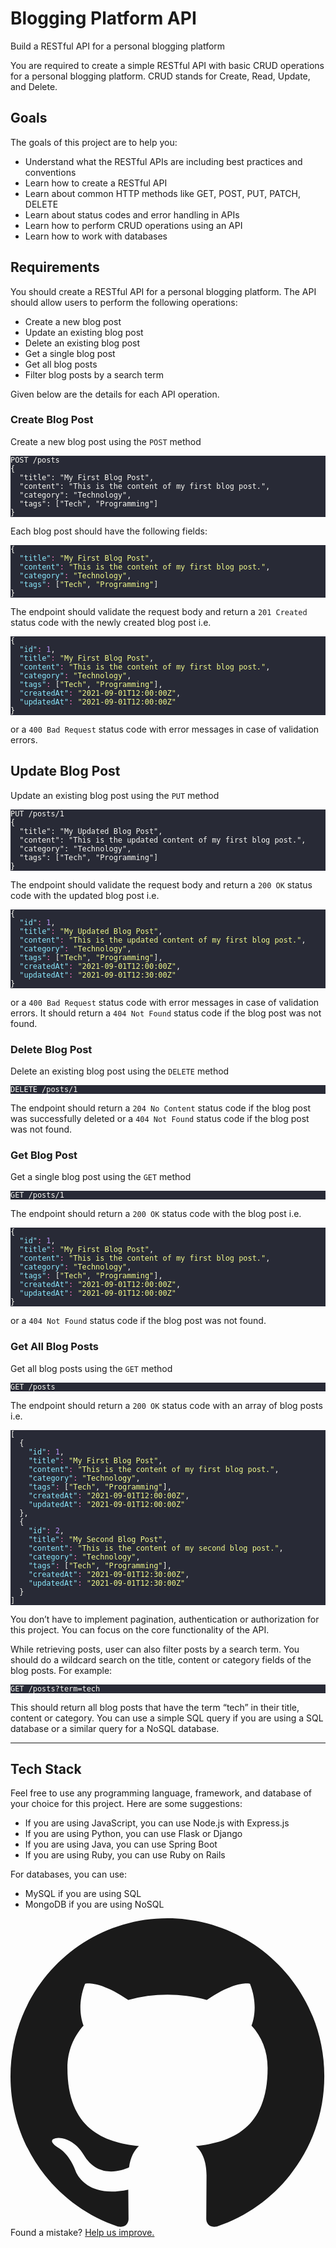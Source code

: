 <div class="mb-4 rounded-lg border bg-linear-to-b from-gray-100 to-white to-10% p-4 py-2 sm:p-5"> <div class="relative">  <div class="my-2 flex items-center justify-between gap-2 sm:my-7"> <div class=""> <h1 class="mb-1 text-xl font-semibold sm:mb-2 sm:text-3xl"> Blogging Platform API </h1> <p class="text-sm text-balance text-gray-500"> Build a RESTful API for a personal blogging platform </p> </div>  </div> </div> <astro-island uid="Z2nDQ" prefix="r14" component-url="/_astro/ProjectStepper.CyggspmR.js" component-export="ProjectStepper" renderer-url="/_astro/client.DNdMcqFj.js" props="{&quot;projectId&quot;:[0,&quot;blogging-platform-api&quot;]}" client="load" opts="{&quot;name&quot;:&quot;ProjectStepper&quot;,&quot;value&quot;:true}" await-children=""></astro-island> <div class="prose prose-h2:mb-3 prose-h2:mt-5 prose-h3:mb-1 prose-h3:mt-5 prose-p:mb-2 prose-blockquote:font-normal prose-blockquote:text-gray-500 prose-pre:my-3 prose-ul:my-3.5 prose-hr:my-5 max-w-full [&amp;>ul>li]:my-1"> <p>You are required to create a simple RESTful API with basic CRUD operations for a personal blogging platform. CRUD stands for Create, Read, Update, and Delete.</p>
<h2 id="goals">Goals</h2>
<p>The goals of this project are to help you:</p>
<ul>
<li>Understand what the RESTful APIs are including best practices and conventions</li>
<li>Learn how to create a RESTful API</li>
<li>Learn about common HTTP methods like GET, POST, PUT, PATCH, DELETE</li>
<li>Learn about status codes and error handling in APIs</li>
<li>Learn how to perform CRUD operations using an API</li>
<li>Learn how to work with databases</li>
</ul>
<h2 id="requirements">Requirements</h2>
<p>You should create a RESTful API for a personal blogging platform. The API should allow users to perform the following operations:</p>
<ul>
<li>Create a new blog post</li>
<li>Update an existing blog post</li>
<li>Delete an existing blog post</li>
<li>Get a single blog post</li>
<li>Get all blog posts</li>
<li>Filter blog posts by a search term</li>
</ul>
<p>Given below are the details for each API operation.</p>
<h3 id="create-blog-post">Create Blog Post</h3>
<p>Create a new blog post using the <code>POST</code> method</p>
<pre class="astro-code dracula" style="background-color: rgb(40, 42, 54); color: rgb(248, 248, 242); overflow-x: auto; --darkreader-inline-bgcolor: var(--darkreader-background-282a36, #20222b); --darkreader-inline-color: var(--darkreader-text-f8f8f2, #e8e8d5);" tabindex="0" data-language="plaintext" data-darkreader-inline-bgcolor="" data-darkreader-inline-color=""><code><span class="line"><span>POST /posts</span></span>
<span class="line"><span>{</span></span>
<span class="line"><span>  "title": "My First Blog Post",</span></span>
<span class="line"><span>  "content": "This is the content of my first blog post.",</span></span>
<span class="line"><span>  "category": "Technology",</span></span>
<span class="line"><span>  "tags": ["Tech", "Programming"]</span></span>
<span class="line"><span>}</span></span></code></pre>
<p>Each blog post should have the following fields:</p>
<pre class="astro-code dracula" style="background-color: rgb(40, 42, 54); color: rgb(248, 248, 242); overflow-x: auto; --darkreader-inline-bgcolor: var(--darkreader-background-282a36, #20222b); --darkreader-inline-color: var(--darkreader-text-f8f8f2, #e8e8d5);" tabindex="0" data-language="json" data-darkreader-inline-bgcolor="" data-darkreader-inline-color=""><code><span class="line"><span style="color: rgb(248, 248, 242); --darkreader-inline-color: var(--darkreader-text-f8f8f2, #e8e8d5);" data-darkreader-inline-color="">{</span></span>
<span class="line"><span style="color: rgb(139, 233, 254); --darkreader-inline-color: var(--darkreader-text-8be9fe, #7be6fe);" data-darkreader-inline-color="">  "</span><span style="color: rgb(139, 233, 253); --darkreader-inline-color: var(--darkreader-text-8be9fd, #7ce6fd);" data-darkreader-inline-color="">title</span><span style="color: rgb(139, 233, 254); --darkreader-inline-color: var(--darkreader-text-8be9fe, #7be6fe);" data-darkreader-inline-color="">"</span><span style="color: rgb(255, 121, 198); --darkreader-inline-color: var(--darkreader-text-ff79c6, #ff6ec1);" data-darkreader-inline-color="">:</span><span style="color: rgb(233, 242, 132); --darkreader-inline-color: var(--darkreader-text-e9f284, #e7f17b);" data-darkreader-inline-color=""> "</span><span style="color: rgb(241, 250, 140); --darkreader-inline-color: var(--darkreader-text-f1fa8c, #eff97e);" data-darkreader-inline-color="">My First Blog Post</span><span style="color: rgb(233, 242, 132); --darkreader-inline-color: var(--darkreader-text-e9f284, #e7f17b);" data-darkreader-inline-color="">"</span><span style="color: rgb(248, 248, 242); --darkreader-inline-color: var(--darkreader-text-f8f8f2, #e8e8d5);" data-darkreader-inline-color="">,</span></span>
<span class="line"><span style="color: rgb(139, 233, 254); --darkreader-inline-color: var(--darkreader-text-8be9fe, #7be6fe);" data-darkreader-inline-color="">  "</span><span style="color: rgb(139, 233, 253); --darkreader-inline-color: var(--darkreader-text-8be9fd, #7ce6fd);" data-darkreader-inline-color="">content</span><span style="color: rgb(139, 233, 254); --darkreader-inline-color: var(--darkreader-text-8be9fe, #7be6fe);" data-darkreader-inline-color="">"</span><span style="color: rgb(255, 121, 198); --darkreader-inline-color: var(--darkreader-text-ff79c6, #ff6ec1);" data-darkreader-inline-color="">:</span><span style="color: rgb(233, 242, 132); --darkreader-inline-color: var(--darkreader-text-e9f284, #e7f17b);" data-darkreader-inline-color=""> "</span><span style="color: rgb(241, 250, 140); --darkreader-inline-color: var(--darkreader-text-f1fa8c, #eff97e);" data-darkreader-inline-color="">This is the content of my first blog post.</span><span style="color: rgb(233, 242, 132); --darkreader-inline-color: var(--darkreader-text-e9f284, #e7f17b);" data-darkreader-inline-color="">"</span><span style="color: rgb(248, 248, 242); --darkreader-inline-color: var(--darkreader-text-f8f8f2, #e8e8d5);" data-darkreader-inline-color="">,</span></span>
<span class="line"><span style="color: rgb(139, 233, 254); --darkreader-inline-color: var(--darkreader-text-8be9fe, #7be6fe);" data-darkreader-inline-color="">  "</span><span style="color: rgb(139, 233, 253); --darkreader-inline-color: var(--darkreader-text-8be9fd, #7ce6fd);" data-darkreader-inline-color="">category</span><span style="color: rgb(139, 233, 254); --darkreader-inline-color: var(--darkreader-text-8be9fe, #7be6fe);" data-darkreader-inline-color="">"</span><span style="color: rgb(255, 121, 198); --darkreader-inline-color: var(--darkreader-text-ff79c6, #ff6ec1);" data-darkreader-inline-color="">:</span><span style="color: rgb(233, 242, 132); --darkreader-inline-color: var(--darkreader-text-e9f284, #e7f17b);" data-darkreader-inline-color=""> "</span><span style="color: rgb(241, 250, 140); --darkreader-inline-color: var(--darkreader-text-f1fa8c, #eff97e);" data-darkreader-inline-color="">Technology</span><span style="color: rgb(233, 242, 132); --darkreader-inline-color: var(--darkreader-text-e9f284, #e7f17b);" data-darkreader-inline-color="">"</span><span style="color: rgb(248, 248, 242); --darkreader-inline-color: var(--darkreader-text-f8f8f2, #e8e8d5);" data-darkreader-inline-color="">,</span></span>
<span class="line"><span style="color: rgb(139, 233, 254); --darkreader-inline-color: var(--darkreader-text-8be9fe, #7be6fe);" data-darkreader-inline-color="">  "</span><span style="color: rgb(139, 233, 253); --darkreader-inline-color: var(--darkreader-text-8be9fd, #7ce6fd);" data-darkreader-inline-color="">tags</span><span style="color: rgb(139, 233, 254); --darkreader-inline-color: var(--darkreader-text-8be9fe, #7be6fe);" data-darkreader-inline-color="">"</span><span style="color: rgb(255, 121, 198); --darkreader-inline-color: var(--darkreader-text-ff79c6, #ff6ec1);" data-darkreader-inline-color="">:</span><span style="color: rgb(248, 248, 242); --darkreader-inline-color: var(--darkreader-text-f8f8f2, #e8e8d5);" data-darkreader-inline-color=""> [</span><span style="color: rgb(233, 242, 132); --darkreader-inline-color: var(--darkreader-text-e9f284, #e7f17b);" data-darkreader-inline-color="">"</span><span style="color: rgb(241, 250, 140); --darkreader-inline-color: var(--darkreader-text-f1fa8c, #eff97e);" data-darkreader-inline-color="">Tech</span><span style="color: rgb(233, 242, 132); --darkreader-inline-color: var(--darkreader-text-e9f284, #e7f17b);" data-darkreader-inline-color="">"</span><span style="color: rgb(248, 248, 242); --darkreader-inline-color: var(--darkreader-text-f8f8f2, #e8e8d5);" data-darkreader-inline-color="">, </span><span style="color: rgb(233, 242, 132); --darkreader-inline-color: var(--darkreader-text-e9f284, #e7f17b);" data-darkreader-inline-color="">"</span><span style="color: rgb(241, 250, 140); --darkreader-inline-color: var(--darkreader-text-f1fa8c, #eff97e);" data-darkreader-inline-color="">Programming</span><span style="color: rgb(233, 242, 132); --darkreader-inline-color: var(--darkreader-text-e9f284, #e7f17b);" data-darkreader-inline-color="">"</span><span style="color: rgb(248, 248, 242); --darkreader-inline-color: var(--darkreader-text-f8f8f2, #e8e8d5);" data-darkreader-inline-color="">]</span></span>
<span class="line"><span style="color: rgb(248, 248, 242); --darkreader-inline-color: var(--darkreader-text-f8f8f2, #e8e8d5);" data-darkreader-inline-color="">}</span></span></code></pre>
<p>The endpoint should validate the request body and return a <code>201 Created</code> status code with the newly created blog post i.e.</p>
<pre class="astro-code dracula" style="background-color: rgb(40, 42, 54); color: rgb(248, 248, 242); overflow-x: auto; --darkreader-inline-bgcolor: var(--darkreader-background-282a36, #20222b); --darkreader-inline-color: var(--darkreader-text-f8f8f2, #e8e8d5);" tabindex="0" data-language="json" data-darkreader-inline-bgcolor="" data-darkreader-inline-color=""><code><span class="line"><span style="color: rgb(248, 248, 242); --darkreader-inline-color: var(--darkreader-text-f8f8f2, #e8e8d5);" data-darkreader-inline-color="">{</span></span>
<span class="line"><span style="color: rgb(139, 233, 254); --darkreader-inline-color: var(--darkreader-text-8be9fe, #7be6fe);" data-darkreader-inline-color="">  "</span><span style="color: rgb(139, 233, 253); --darkreader-inline-color: var(--darkreader-text-8be9fd, #7ce6fd);" data-darkreader-inline-color="">id</span><span style="color: rgb(139, 233, 254); --darkreader-inline-color: var(--darkreader-text-8be9fe, #7be6fe);" data-darkreader-inline-color="">"</span><span style="color: rgb(255, 121, 198); --darkreader-inline-color: var(--darkreader-text-ff79c6, #ff6ec1);" data-darkreader-inline-color="">:</span><span style="color: rgb(189, 147, 249); --darkreader-inline-color: var(--darkreader-text-bd93f9, #b383f8);" data-darkreader-inline-color=""> 1</span><span style="color: rgb(248, 248, 242); --darkreader-inline-color: var(--darkreader-text-f8f8f2, #e8e8d5);" data-darkreader-inline-color="">,</span></span>
<span class="line"><span style="color: rgb(139, 233, 254); --darkreader-inline-color: var(--darkreader-text-8be9fe, #7be6fe);" data-darkreader-inline-color="">  "</span><span style="color: rgb(139, 233, 253); --darkreader-inline-color: var(--darkreader-text-8be9fd, #7ce6fd);" data-darkreader-inline-color="">title</span><span style="color: rgb(139, 233, 254); --darkreader-inline-color: var(--darkreader-text-8be9fe, #7be6fe);" data-darkreader-inline-color="">"</span><span style="color: rgb(255, 121, 198); --darkreader-inline-color: var(--darkreader-text-ff79c6, #ff6ec1);" data-darkreader-inline-color="">:</span><span style="color: rgb(233, 242, 132); --darkreader-inline-color: var(--darkreader-text-e9f284, #e7f17b);" data-darkreader-inline-color=""> "</span><span style="color: rgb(241, 250, 140); --darkreader-inline-color: var(--darkreader-text-f1fa8c, #eff97e);" data-darkreader-inline-color="">My First Blog Post</span><span style="color: rgb(233, 242, 132); --darkreader-inline-color: var(--darkreader-text-e9f284, #e7f17b);" data-darkreader-inline-color="">"</span><span style="color: rgb(248, 248, 242); --darkreader-inline-color: var(--darkreader-text-f8f8f2, #e8e8d5);" data-darkreader-inline-color="">,</span></span>
<span class="line"><span style="color: rgb(139, 233, 254); --darkreader-inline-color: var(--darkreader-text-8be9fe, #7be6fe);" data-darkreader-inline-color="">  "</span><span style="color: rgb(139, 233, 253); --darkreader-inline-color: var(--darkreader-text-8be9fd, #7ce6fd);" data-darkreader-inline-color="">content</span><span style="color: rgb(139, 233, 254); --darkreader-inline-color: var(--darkreader-text-8be9fe, #7be6fe);" data-darkreader-inline-color="">"</span><span style="color: rgb(255, 121, 198); --darkreader-inline-color: var(--darkreader-text-ff79c6, #ff6ec1);" data-darkreader-inline-color="">:</span><span style="color: rgb(233, 242, 132); --darkreader-inline-color: var(--darkreader-text-e9f284, #e7f17b);" data-darkreader-inline-color=""> "</span><span style="color: rgb(241, 250, 140); --darkreader-inline-color: var(--darkreader-text-f1fa8c, #eff97e);" data-darkreader-inline-color="">This is the content of my first blog post.</span><span style="color: rgb(233, 242, 132); --darkreader-inline-color: var(--darkreader-text-e9f284, #e7f17b);" data-darkreader-inline-color="">"</span><span style="color: rgb(248, 248, 242); --darkreader-inline-color: var(--darkreader-text-f8f8f2, #e8e8d5);" data-darkreader-inline-color="">,</span></span>
<span class="line"><span style="color: rgb(139, 233, 254); --darkreader-inline-color: var(--darkreader-text-8be9fe, #7be6fe);" data-darkreader-inline-color="">  "</span><span style="color: rgb(139, 233, 253); --darkreader-inline-color: var(--darkreader-text-8be9fd, #7ce6fd);" data-darkreader-inline-color="">category</span><span style="color: rgb(139, 233, 254); --darkreader-inline-color: var(--darkreader-text-8be9fe, #7be6fe);" data-darkreader-inline-color="">"</span><span style="color: rgb(255, 121, 198); --darkreader-inline-color: var(--darkreader-text-ff79c6, #ff6ec1);" data-darkreader-inline-color="">:</span><span style="color: rgb(233, 242, 132); --darkreader-inline-color: var(--darkreader-text-e9f284, #e7f17b);" data-darkreader-inline-color=""> "</span><span style="color: rgb(241, 250, 140); --darkreader-inline-color: var(--darkreader-text-f1fa8c, #eff97e);" data-darkreader-inline-color="">Technology</span><span style="color: rgb(233, 242, 132); --darkreader-inline-color: var(--darkreader-text-e9f284, #e7f17b);" data-darkreader-inline-color="">"</span><span style="color: rgb(248, 248, 242); --darkreader-inline-color: var(--darkreader-text-f8f8f2, #e8e8d5);" data-darkreader-inline-color="">,</span></span>
<span class="line"><span style="color: rgb(139, 233, 254); --darkreader-inline-color: var(--darkreader-text-8be9fe, #7be6fe);" data-darkreader-inline-color="">  "</span><span style="color: rgb(139, 233, 253); --darkreader-inline-color: var(--darkreader-text-8be9fd, #7ce6fd);" data-darkreader-inline-color="">tags</span><span style="color: rgb(139, 233, 254); --darkreader-inline-color: var(--darkreader-text-8be9fe, #7be6fe);" data-darkreader-inline-color="">"</span><span style="color: rgb(255, 121, 198); --darkreader-inline-color: var(--darkreader-text-ff79c6, #ff6ec1);" data-darkreader-inline-color="">:</span><span style="color: rgb(248, 248, 242); --darkreader-inline-color: var(--darkreader-text-f8f8f2, #e8e8d5);" data-darkreader-inline-color=""> [</span><span style="color: rgb(233, 242, 132); --darkreader-inline-color: var(--darkreader-text-e9f284, #e7f17b);" data-darkreader-inline-color="">"</span><span style="color: rgb(241, 250, 140); --darkreader-inline-color: var(--darkreader-text-f1fa8c, #eff97e);" data-darkreader-inline-color="">Tech</span><span style="color: rgb(233, 242, 132); --darkreader-inline-color: var(--darkreader-text-e9f284, #e7f17b);" data-darkreader-inline-color="">"</span><span style="color: rgb(248, 248, 242); --darkreader-inline-color: var(--darkreader-text-f8f8f2, #e8e8d5);" data-darkreader-inline-color="">, </span><span style="color: rgb(233, 242, 132); --darkreader-inline-color: var(--darkreader-text-e9f284, #e7f17b);" data-darkreader-inline-color="">"</span><span style="color: rgb(241, 250, 140); --darkreader-inline-color: var(--darkreader-text-f1fa8c, #eff97e);" data-darkreader-inline-color="">Programming</span><span style="color: rgb(233, 242, 132); --darkreader-inline-color: var(--darkreader-text-e9f284, #e7f17b);" data-darkreader-inline-color="">"</span><span style="color: rgb(248, 248, 242); --darkreader-inline-color: var(--darkreader-text-f8f8f2, #e8e8d5);" data-darkreader-inline-color="">],</span></span>
<span class="line"><span style="color: rgb(139, 233, 254); --darkreader-inline-color: var(--darkreader-text-8be9fe, #7be6fe);" data-darkreader-inline-color="">  "</span><span style="color: rgb(139, 233, 253); --darkreader-inline-color: var(--darkreader-text-8be9fd, #7ce6fd);" data-darkreader-inline-color="">createdAt</span><span style="color: rgb(139, 233, 254); --darkreader-inline-color: var(--darkreader-text-8be9fe, #7be6fe);" data-darkreader-inline-color="">"</span><span style="color: rgb(255, 121, 198); --darkreader-inline-color: var(--darkreader-text-ff79c6, #ff6ec1);" data-darkreader-inline-color="">:</span><span style="color: rgb(233, 242, 132); --darkreader-inline-color: var(--darkreader-text-e9f284, #e7f17b);" data-darkreader-inline-color=""> "</span><span style="color: rgb(241, 250, 140); --darkreader-inline-color: var(--darkreader-text-f1fa8c, #eff97e);" data-darkreader-inline-color="">2021-09-01T12:00:00Z</span><span style="color: rgb(233, 242, 132); --darkreader-inline-color: var(--darkreader-text-e9f284, #e7f17b);" data-darkreader-inline-color="">"</span><span style="color: rgb(248, 248, 242); --darkreader-inline-color: var(--darkreader-text-f8f8f2, #e8e8d5);" data-darkreader-inline-color="">,</span></span>
<span class="line"><span style="color: rgb(139, 233, 254); --darkreader-inline-color: var(--darkreader-text-8be9fe, #7be6fe);" data-darkreader-inline-color="">  "</span><span style="color: rgb(139, 233, 253); --darkreader-inline-color: var(--darkreader-text-8be9fd, #7ce6fd);" data-darkreader-inline-color="">updatedAt</span><span style="color: rgb(139, 233, 254); --darkreader-inline-color: var(--darkreader-text-8be9fe, #7be6fe);" data-darkreader-inline-color="">"</span><span style="color: rgb(255, 121, 198); --darkreader-inline-color: var(--darkreader-text-ff79c6, #ff6ec1);" data-darkreader-inline-color="">:</span><span style="color: rgb(233, 242, 132); --darkreader-inline-color: var(--darkreader-text-e9f284, #e7f17b);" data-darkreader-inline-color=""> "</span><span style="color: rgb(241, 250, 140); --darkreader-inline-color: var(--darkreader-text-f1fa8c, #eff97e);" data-darkreader-inline-color="">2021-09-01T12:00:00Z</span><span style="color: rgb(233, 242, 132); --darkreader-inline-color: var(--darkreader-text-e9f284, #e7f17b);" data-darkreader-inline-color="">"</span></span>
<span class="line"><span style="color: rgb(248, 248, 242); --darkreader-inline-color: var(--darkreader-text-f8f8f2, #e8e8d5);" data-darkreader-inline-color="">}</span></span></code></pre>
<p>or a <code>400 Bad Request</code> status code with error messages in case of validation errors.</p>
<h2 id="update-blog-post">Update Blog Post</h2>
<p>Update an existing blog post using the <code>PUT</code> method</p>
<pre class="astro-code dracula" style="background-color: rgb(40, 42, 54); color: rgb(248, 248, 242); overflow-x: auto; --darkreader-inline-bgcolor: var(--darkreader-background-282a36, #20222b); --darkreader-inline-color: var(--darkreader-text-f8f8f2, #e8e8d5);" tabindex="0" data-language="plaintext" data-darkreader-inline-bgcolor="" data-darkreader-inline-color=""><code><span class="line"><span>PUT /posts/1</span></span>
<span class="line"><span>{</span></span>
<span class="line"><span>  "title": "My Updated Blog Post",</span></span>
<span class="line"><span>  "content": "This is the updated content of my first blog post.",</span></span>
<span class="line"><span>  "category": "Technology",</span></span>
<span class="line"><span>  "tags": ["Tech", "Programming"]</span></span>
<span class="line"><span>}</span></span></code></pre>
<p>The endpoint should validate the request body and return a <code>200 OK</code> status code with the updated blog post i.e.</p>
<pre class="astro-code dracula" style="background-color: rgb(40, 42, 54); color: rgb(248, 248, 242); overflow-x: auto; --darkreader-inline-bgcolor: var(--darkreader-background-282a36, #20222b); --darkreader-inline-color: var(--darkreader-text-f8f8f2, #e8e8d5);" tabindex="0" data-language="json" data-darkreader-inline-bgcolor="" data-darkreader-inline-color=""><code><span class="line"><span style="color: rgb(248, 248, 242); --darkreader-inline-color: var(--darkreader-text-f8f8f2, #e8e8d5);" data-darkreader-inline-color="">{</span></span>
<span class="line"><span style="color: rgb(139, 233, 254); --darkreader-inline-color: var(--darkreader-text-8be9fe, #7be6fe);" data-darkreader-inline-color="">  "</span><span style="color: rgb(139, 233, 253); --darkreader-inline-color: var(--darkreader-text-8be9fd, #7ce6fd);" data-darkreader-inline-color="">id</span><span style="color: rgb(139, 233, 254); --darkreader-inline-color: var(--darkreader-text-8be9fe, #7be6fe);" data-darkreader-inline-color="">"</span><span style="color: rgb(255, 121, 198); --darkreader-inline-color: var(--darkreader-text-ff79c6, #ff6ec1);" data-darkreader-inline-color="">:</span><span style="color: rgb(189, 147, 249); --darkreader-inline-color: var(--darkreader-text-bd93f9, #b383f8);" data-darkreader-inline-color=""> 1</span><span style="color: rgb(248, 248, 242); --darkreader-inline-color: var(--darkreader-text-f8f8f2, #e8e8d5);" data-darkreader-inline-color="">,</span></span>
<span class="line"><span style="color: rgb(139, 233, 254); --darkreader-inline-color: var(--darkreader-text-8be9fe, #7be6fe);" data-darkreader-inline-color="">  "</span><span style="color: rgb(139, 233, 253); --darkreader-inline-color: var(--darkreader-text-8be9fd, #7ce6fd);" data-darkreader-inline-color="">title</span><span style="color: rgb(139, 233, 254); --darkreader-inline-color: var(--darkreader-text-8be9fe, #7be6fe);" data-darkreader-inline-color="">"</span><span style="color: rgb(255, 121, 198); --darkreader-inline-color: var(--darkreader-text-ff79c6, #ff6ec1);" data-darkreader-inline-color="">:</span><span style="color: rgb(233, 242, 132); --darkreader-inline-color: var(--darkreader-text-e9f284, #e7f17b);" data-darkreader-inline-color=""> "</span><span style="color: rgb(241, 250, 140); --darkreader-inline-color: var(--darkreader-text-f1fa8c, #eff97e);" data-darkreader-inline-color="">My Updated Blog Post</span><span style="color: rgb(233, 242, 132); --darkreader-inline-color: var(--darkreader-text-e9f284, #e7f17b);" data-darkreader-inline-color="">"</span><span style="color: rgb(248, 248, 242); --darkreader-inline-color: var(--darkreader-text-f8f8f2, #e8e8d5);" data-darkreader-inline-color="">,</span></span>
<span class="line"><span style="color: rgb(139, 233, 254); --darkreader-inline-color: var(--darkreader-text-8be9fe, #7be6fe);" data-darkreader-inline-color="">  "</span><span style="color: rgb(139, 233, 253); --darkreader-inline-color: var(--darkreader-text-8be9fd, #7ce6fd);" data-darkreader-inline-color="">content</span><span style="color: rgb(139, 233, 254); --darkreader-inline-color: var(--darkreader-text-8be9fe, #7be6fe);" data-darkreader-inline-color="">"</span><span style="color: rgb(255, 121, 198); --darkreader-inline-color: var(--darkreader-text-ff79c6, #ff6ec1);" data-darkreader-inline-color="">:</span><span style="color: rgb(233, 242, 132); --darkreader-inline-color: var(--darkreader-text-e9f284, #e7f17b);" data-darkreader-inline-color=""> "</span><span style="color: rgb(241, 250, 140); --darkreader-inline-color: var(--darkreader-text-f1fa8c, #eff97e);" data-darkreader-inline-color="">This is the updated content of my first blog post.</span><span style="color: rgb(233, 242, 132); --darkreader-inline-color: var(--darkreader-text-e9f284, #e7f17b);" data-darkreader-inline-color="">"</span><span style="color: rgb(248, 248, 242); --darkreader-inline-color: var(--darkreader-text-f8f8f2, #e8e8d5);" data-darkreader-inline-color="">,</span></span>
<span class="line"><span style="color: rgb(139, 233, 254); --darkreader-inline-color: var(--darkreader-text-8be9fe, #7be6fe);" data-darkreader-inline-color="">  "</span><span style="color: rgb(139, 233, 253); --darkreader-inline-color: var(--darkreader-text-8be9fd, #7ce6fd);" data-darkreader-inline-color="">category</span><span style="color: rgb(139, 233, 254); --darkreader-inline-color: var(--darkreader-text-8be9fe, #7be6fe);" data-darkreader-inline-color="">"</span><span style="color: rgb(255, 121, 198); --darkreader-inline-color: var(--darkreader-text-ff79c6, #ff6ec1);" data-darkreader-inline-color="">:</span><span style="color: rgb(233, 242, 132); --darkreader-inline-color: var(--darkreader-text-e9f284, #e7f17b);" data-darkreader-inline-color=""> "</span><span style="color: rgb(241, 250, 140); --darkreader-inline-color: var(--darkreader-text-f1fa8c, #eff97e);" data-darkreader-inline-color="">Technology</span><span style="color: rgb(233, 242, 132); --darkreader-inline-color: var(--darkreader-text-e9f284, #e7f17b);" data-darkreader-inline-color="">"</span><span style="color: rgb(248, 248, 242); --darkreader-inline-color: var(--darkreader-text-f8f8f2, #e8e8d5);" data-darkreader-inline-color="">,</span></span>
<span class="line"><span style="color: rgb(139, 233, 254); --darkreader-inline-color: var(--darkreader-text-8be9fe, #7be6fe);" data-darkreader-inline-color="">  "</span><span style="color: rgb(139, 233, 253); --darkreader-inline-color: var(--darkreader-text-8be9fd, #7ce6fd);" data-darkreader-inline-color="">tags</span><span style="color: rgb(139, 233, 254); --darkreader-inline-color: var(--darkreader-text-8be9fe, #7be6fe);" data-darkreader-inline-color="">"</span><span style="color: rgb(255, 121, 198); --darkreader-inline-color: var(--darkreader-text-ff79c6, #ff6ec1);" data-darkreader-inline-color="">:</span><span style="color: rgb(248, 248, 242); --darkreader-inline-color: var(--darkreader-text-f8f8f2, #e8e8d5);" data-darkreader-inline-color=""> [</span><span style="color: rgb(233, 242, 132); --darkreader-inline-color: var(--darkreader-text-e9f284, #e7f17b);" data-darkreader-inline-color="">"</span><span style="color: rgb(241, 250, 140); --darkreader-inline-color: var(--darkreader-text-f1fa8c, #eff97e);" data-darkreader-inline-color="">Tech</span><span style="color: rgb(233, 242, 132); --darkreader-inline-color: var(--darkreader-text-e9f284, #e7f17b);" data-darkreader-inline-color="">"</span><span style="color: rgb(248, 248, 242); --darkreader-inline-color: var(--darkreader-text-f8f8f2, #e8e8d5);" data-darkreader-inline-color="">, </span><span style="color: rgb(233, 242, 132); --darkreader-inline-color: var(--darkreader-text-e9f284, #e7f17b);" data-darkreader-inline-color="">"</span><span style="color: rgb(241, 250, 140); --darkreader-inline-color: var(--darkreader-text-f1fa8c, #eff97e);" data-darkreader-inline-color="">Programming</span><span style="color: rgb(233, 242, 132); --darkreader-inline-color: var(--darkreader-text-e9f284, #e7f17b);" data-darkreader-inline-color="">"</span><span style="color: rgb(248, 248, 242); --darkreader-inline-color: var(--darkreader-text-f8f8f2, #e8e8d5);" data-darkreader-inline-color="">],</span></span>
<span class="line"><span style="color: rgb(139, 233, 254); --darkreader-inline-color: var(--darkreader-text-8be9fe, #7be6fe);" data-darkreader-inline-color="">  "</span><span style="color: rgb(139, 233, 253); --darkreader-inline-color: var(--darkreader-text-8be9fd, #7ce6fd);" data-darkreader-inline-color="">createdAt</span><span style="color: rgb(139, 233, 254); --darkreader-inline-color: var(--darkreader-text-8be9fe, #7be6fe);" data-darkreader-inline-color="">"</span><span style="color: rgb(255, 121, 198); --darkreader-inline-color: var(--darkreader-text-ff79c6, #ff6ec1);" data-darkreader-inline-color="">:</span><span style="color: rgb(233, 242, 132); --darkreader-inline-color: var(--darkreader-text-e9f284, #e7f17b);" data-darkreader-inline-color=""> "</span><span style="color: rgb(241, 250, 140); --darkreader-inline-color: var(--darkreader-text-f1fa8c, #eff97e);" data-darkreader-inline-color="">2021-09-01T12:00:00Z</span><span style="color: rgb(233, 242, 132); --darkreader-inline-color: var(--darkreader-text-e9f284, #e7f17b);" data-darkreader-inline-color="">"</span><span style="color: rgb(248, 248, 242); --darkreader-inline-color: var(--darkreader-text-f8f8f2, #e8e8d5);" data-darkreader-inline-color="">,</span></span>
<span class="line"><span style="color: rgb(139, 233, 254); --darkreader-inline-color: var(--darkreader-text-8be9fe, #7be6fe);" data-darkreader-inline-color="">  "</span><span style="color: rgb(139, 233, 253); --darkreader-inline-color: var(--darkreader-text-8be9fd, #7ce6fd);" data-darkreader-inline-color="">updatedAt</span><span style="color: rgb(139, 233, 254); --darkreader-inline-color: var(--darkreader-text-8be9fe, #7be6fe);" data-darkreader-inline-color="">"</span><span style="color: rgb(255, 121, 198); --darkreader-inline-color: var(--darkreader-text-ff79c6, #ff6ec1);" data-darkreader-inline-color="">:</span><span style="color: rgb(233, 242, 132); --darkreader-inline-color: var(--darkreader-text-e9f284, #e7f17b);" data-darkreader-inline-color=""> "</span><span style="color: rgb(241, 250, 140); --darkreader-inline-color: var(--darkreader-text-f1fa8c, #eff97e);" data-darkreader-inline-color="">2021-09-01T12:30:00Z</span><span style="color: rgb(233, 242, 132); --darkreader-inline-color: var(--darkreader-text-e9f284, #e7f17b);" data-darkreader-inline-color="">"</span></span>
<span class="line"><span style="color: rgb(248, 248, 242); --darkreader-inline-color: var(--darkreader-text-f8f8f2, #e8e8d5);" data-darkreader-inline-color="">}</span></span></code></pre>
<p>or a <code>400 Bad Request</code> status code with error messages in case of validation errors. It should return a <code>404 Not Found</code> status code if the blog post was not found.</p>
<h3 id="delete-blog-post">Delete Blog Post</h3>
<p>Delete an existing blog post using the <code>DELETE</code> method</p>
<pre class="astro-code dracula" style="background-color: rgb(40, 42, 54); color: rgb(248, 248, 242); overflow-x: auto; --darkreader-inline-bgcolor: var(--darkreader-background-282a36, #20222b); --darkreader-inline-color: var(--darkreader-text-f8f8f2, #e8e8d5);" tabindex="0" data-language="plaintext" data-darkreader-inline-bgcolor="" data-darkreader-inline-color=""><code><span class="line"><span>DELETE /posts/1</span></span></code></pre>
<p>The endpoint should return a <code>204 No Content</code> status code if the blog post was successfully deleted or a <code>404 Not Found</code> status code if the blog post was not found.</p>
<h3 id="get-blog-post">Get Blog Post</h3>
<p>Get a single blog post using the <code>GET</code> method</p>
<pre class="astro-code dracula" style="background-color: rgb(40, 42, 54); color: rgb(248, 248, 242); overflow-x: auto; --darkreader-inline-bgcolor: var(--darkreader-background-282a36, #20222b); --darkreader-inline-color: var(--darkreader-text-f8f8f2, #e8e8d5);" tabindex="0" data-language="plaintext" data-darkreader-inline-bgcolor="" data-darkreader-inline-color=""><code><span class="line"><span>GET /posts/1</span></span></code></pre>
<p>The endpoint should return a <code>200 OK</code> status code with the blog post i.e.</p>
<pre class="astro-code dracula" style="background-color: rgb(40, 42, 54); color: rgb(248, 248, 242); overflow-x: auto; --darkreader-inline-bgcolor: var(--darkreader-background-282a36, #20222b); --darkreader-inline-color: var(--darkreader-text-f8f8f2, #e8e8d5);" tabindex="0" data-language="json" data-darkreader-inline-bgcolor="" data-darkreader-inline-color=""><code><span class="line"><span style="color: rgb(248, 248, 242); --darkreader-inline-color: var(--darkreader-text-f8f8f2, #e8e8d5);" data-darkreader-inline-color="">{</span></span>
<span class="line"><span style="color: rgb(139, 233, 254); --darkreader-inline-color: var(--darkreader-text-8be9fe, #7be6fe);" data-darkreader-inline-color="">  "</span><span style="color: rgb(139, 233, 253); --darkreader-inline-color: var(--darkreader-text-8be9fd, #7ce6fd);" data-darkreader-inline-color="">id</span><span style="color: rgb(139, 233, 254); --darkreader-inline-color: var(--darkreader-text-8be9fe, #7be6fe);" data-darkreader-inline-color="">"</span><span style="color: rgb(255, 121, 198); --darkreader-inline-color: var(--darkreader-text-ff79c6, #ff6ec1);" data-darkreader-inline-color="">:</span><span style="color: rgb(189, 147, 249); --darkreader-inline-color: var(--darkreader-text-bd93f9, #b383f8);" data-darkreader-inline-color=""> 1</span><span style="color: rgb(248, 248, 242); --darkreader-inline-color: var(--darkreader-text-f8f8f2, #e8e8d5);" data-darkreader-inline-color="">,</span></span>
<span class="line"><span style="color: rgb(139, 233, 254); --darkreader-inline-color: var(--darkreader-text-8be9fe, #7be6fe);" data-darkreader-inline-color="">  "</span><span style="color: rgb(139, 233, 253); --darkreader-inline-color: var(--darkreader-text-8be9fd, #7ce6fd);" data-darkreader-inline-color="">title</span><span style="color: rgb(139, 233, 254); --darkreader-inline-color: var(--darkreader-text-8be9fe, #7be6fe);" data-darkreader-inline-color="">"</span><span style="color: rgb(255, 121, 198); --darkreader-inline-color: var(--darkreader-text-ff79c6, #ff6ec1);" data-darkreader-inline-color="">:</span><span style="color: rgb(233, 242, 132); --darkreader-inline-color: var(--darkreader-text-e9f284, #e7f17b);" data-darkreader-inline-color=""> "</span><span style="color: rgb(241, 250, 140); --darkreader-inline-color: var(--darkreader-text-f1fa8c, #eff97e);" data-darkreader-inline-color="">My First Blog Post</span><span style="color: rgb(233, 242, 132); --darkreader-inline-color: var(--darkreader-text-e9f284, #e7f17b);" data-darkreader-inline-color="">"</span><span style="color: rgb(248, 248, 242); --darkreader-inline-color: var(--darkreader-text-f8f8f2, #e8e8d5);" data-darkreader-inline-color="">,</span></span>
<span class="line"><span style="color: rgb(139, 233, 254); --darkreader-inline-color: var(--darkreader-text-8be9fe, #7be6fe);" data-darkreader-inline-color="">  "</span><span style="color: rgb(139, 233, 253); --darkreader-inline-color: var(--darkreader-text-8be9fd, #7ce6fd);" data-darkreader-inline-color="">content</span><span style="color: rgb(139, 233, 254); --darkreader-inline-color: var(--darkreader-text-8be9fe, #7be6fe);" data-darkreader-inline-color="">"</span><span style="color: rgb(255, 121, 198); --darkreader-inline-color: var(--darkreader-text-ff79c6, #ff6ec1);" data-darkreader-inline-color="">:</span><span style="color: rgb(233, 242, 132); --darkreader-inline-color: var(--darkreader-text-e9f284, #e7f17b);" data-darkreader-inline-color=""> "</span><span style="color: rgb(241, 250, 140); --darkreader-inline-color: var(--darkreader-text-f1fa8c, #eff97e);" data-darkreader-inline-color="">This is the content of my first blog post.</span><span style="color: rgb(233, 242, 132); --darkreader-inline-color: var(--darkreader-text-e9f284, #e7f17b);" data-darkreader-inline-color="">"</span><span style="color: rgb(248, 248, 242); --darkreader-inline-color: var(--darkreader-text-f8f8f2, #e8e8d5);" data-darkreader-inline-color="">,</span></span>
<span class="line"><span style="color: rgb(139, 233, 254); --darkreader-inline-color: var(--darkreader-text-8be9fe, #7be6fe);" data-darkreader-inline-color="">  "</span><span style="color: rgb(139, 233, 253); --darkreader-inline-color: var(--darkreader-text-8be9fd, #7ce6fd);" data-darkreader-inline-color="">category</span><span style="color: rgb(139, 233, 254); --darkreader-inline-color: var(--darkreader-text-8be9fe, #7be6fe);" data-darkreader-inline-color="">"</span><span style="color: rgb(255, 121, 198); --darkreader-inline-color: var(--darkreader-text-ff79c6, #ff6ec1);" data-darkreader-inline-color="">:</span><span style="color: rgb(233, 242, 132); --darkreader-inline-color: var(--darkreader-text-e9f284, #e7f17b);" data-darkreader-inline-color=""> "</span><span style="color: rgb(241, 250, 140); --darkreader-inline-color: var(--darkreader-text-f1fa8c, #eff97e);" data-darkreader-inline-color="">Technology</span><span style="color: rgb(233, 242, 132); --darkreader-inline-color: var(--darkreader-text-e9f284, #e7f17b);" data-darkreader-inline-color="">"</span><span style="color: rgb(248, 248, 242); --darkreader-inline-color: var(--darkreader-text-f8f8f2, #e8e8d5);" data-darkreader-inline-color="">,</span></span>
<span class="line"><span style="color: rgb(139, 233, 254); --darkreader-inline-color: var(--darkreader-text-8be9fe, #7be6fe);" data-darkreader-inline-color="">  "</span><span style="color: rgb(139, 233, 253); --darkreader-inline-color: var(--darkreader-text-8be9fd, #7ce6fd);" data-darkreader-inline-color="">tags</span><span style="color: rgb(139, 233, 254); --darkreader-inline-color: var(--darkreader-text-8be9fe, #7be6fe);" data-darkreader-inline-color="">"</span><span style="color: rgb(255, 121, 198); --darkreader-inline-color: var(--darkreader-text-ff79c6, #ff6ec1);" data-darkreader-inline-color="">:</span><span style="color: rgb(248, 248, 242); --darkreader-inline-color: var(--darkreader-text-f8f8f2, #e8e8d5);" data-darkreader-inline-color=""> [</span><span style="color: rgb(233, 242, 132); --darkreader-inline-color: var(--darkreader-text-e9f284, #e7f17b);" data-darkreader-inline-color="">"</span><span style="color: rgb(241, 250, 140); --darkreader-inline-color: var(--darkreader-text-f1fa8c, #eff97e);" data-darkreader-inline-color="">Tech</span><span style="color: rgb(233, 242, 132); --darkreader-inline-color: var(--darkreader-text-e9f284, #e7f17b);" data-darkreader-inline-color="">"</span><span style="color: rgb(248, 248, 242); --darkreader-inline-color: var(--darkreader-text-f8f8f2, #e8e8d5);" data-darkreader-inline-color="">, </span><span style="color: rgb(233, 242, 132); --darkreader-inline-color: var(--darkreader-text-e9f284, #e7f17b);" data-darkreader-inline-color="">"</span><span style="color: rgb(241, 250, 140); --darkreader-inline-color: var(--darkreader-text-f1fa8c, #eff97e);" data-darkreader-inline-color="">Programming</span><span style="color: rgb(233, 242, 132); --darkreader-inline-color: var(--darkreader-text-e9f284, #e7f17b);" data-darkreader-inline-color="">"</span><span style="color: rgb(248, 248, 242); --darkreader-inline-color: var(--darkreader-text-f8f8f2, #e8e8d5);" data-darkreader-inline-color="">],</span></span>
<span class="line"><span style="color: rgb(139, 233, 254); --darkreader-inline-color: var(--darkreader-text-8be9fe, #7be6fe);" data-darkreader-inline-color="">  "</span><span style="color: rgb(139, 233, 253); --darkreader-inline-color: var(--darkreader-text-8be9fd, #7ce6fd);" data-darkreader-inline-color="">createdAt</span><span style="color: rgb(139, 233, 254); --darkreader-inline-color: var(--darkreader-text-8be9fe, #7be6fe);" data-darkreader-inline-color="">"</span><span style="color: rgb(255, 121, 198); --darkreader-inline-color: var(--darkreader-text-ff79c6, #ff6ec1);" data-darkreader-inline-color="">:</span><span style="color: rgb(233, 242, 132); --darkreader-inline-color: var(--darkreader-text-e9f284, #e7f17b);" data-darkreader-inline-color=""> "</span><span style="color: rgb(241, 250, 140); --darkreader-inline-color: var(--darkreader-text-f1fa8c, #eff97e);" data-darkreader-inline-color="">2021-09-01T12:00:00Z</span><span style="color: rgb(233, 242, 132); --darkreader-inline-color: var(--darkreader-text-e9f284, #e7f17b);" data-darkreader-inline-color="">"</span><span style="color: rgb(248, 248, 242); --darkreader-inline-color: var(--darkreader-text-f8f8f2, #e8e8d5);" data-darkreader-inline-color="">,</span></span>
<span class="line"><span style="color: rgb(139, 233, 254); --darkreader-inline-color: var(--darkreader-text-8be9fe, #7be6fe);" data-darkreader-inline-color="">  "</span><span style="color: rgb(139, 233, 253); --darkreader-inline-color: var(--darkreader-text-8be9fd, #7ce6fd);" data-darkreader-inline-color="">updatedAt</span><span style="color: rgb(139, 233, 254); --darkreader-inline-color: var(--darkreader-text-8be9fe, #7be6fe);" data-darkreader-inline-color="">"</span><span style="color: rgb(255, 121, 198); --darkreader-inline-color: var(--darkreader-text-ff79c6, #ff6ec1);" data-darkreader-inline-color="">:</span><span style="color: rgb(233, 242, 132); --darkreader-inline-color: var(--darkreader-text-e9f284, #e7f17b);" data-darkreader-inline-color=""> "</span><span style="color: rgb(241, 250, 140); --darkreader-inline-color: var(--darkreader-text-f1fa8c, #eff97e);" data-darkreader-inline-color="">2021-09-01T12:00:00Z</span><span style="color: rgb(233, 242, 132); --darkreader-inline-color: var(--darkreader-text-e9f284, #e7f17b);" data-darkreader-inline-color="">"</span></span>
<span class="line"><span style="color: rgb(248, 248, 242); --darkreader-inline-color: var(--darkreader-text-f8f8f2, #e8e8d5);" data-darkreader-inline-color="">}</span></span></code></pre>
<p>or a <code>404 Not Found</code> status code if the blog post was not found.</p>
<h3 id="get-all-blog-posts">Get All Blog Posts</h3>
<p>Get all blog posts using the <code>GET</code> method</p>
<pre class="astro-code dracula" style="background-color: rgb(40, 42, 54); color: rgb(248, 248, 242); overflow-x: auto; --darkreader-inline-bgcolor: var(--darkreader-background-282a36, #20222b); --darkreader-inline-color: var(--darkreader-text-f8f8f2, #e8e8d5);" tabindex="0" data-language="plaintext" data-darkreader-inline-bgcolor="" data-darkreader-inline-color=""><code><span class="line"><span>GET /posts</span></span></code></pre>
<p>The endpoint should return a <code>200 OK</code> status code with an array of blog posts i.e.</p>
<pre class="astro-code dracula" style="background-color: rgb(40, 42, 54); color: rgb(248, 248, 242); overflow-x: auto; --darkreader-inline-bgcolor: var(--darkreader-background-282a36, #20222b); --darkreader-inline-color: var(--darkreader-text-f8f8f2, #e8e8d5);" tabindex="0" data-language="json" data-darkreader-inline-bgcolor="" data-darkreader-inline-color=""><code><span class="line"><span style="color: rgb(248, 248, 242); --darkreader-inline-color: var(--darkreader-text-f8f8f2, #e8e8d5);" data-darkreader-inline-color="">[</span></span>
<span class="line"><span style="color: rgb(248, 248, 242); --darkreader-inline-color: var(--darkreader-text-f8f8f2, #e8e8d5);" data-darkreader-inline-color="">  {</span></span>
<span class="line"><span style="color: rgb(139, 233, 254); --darkreader-inline-color: var(--darkreader-text-8be9fe, #7be6fe);" data-darkreader-inline-color="">    "</span><span style="color: rgb(139, 233, 253); --darkreader-inline-color: var(--darkreader-text-8be9fd, #7ce6fd);" data-darkreader-inline-color="">id</span><span style="color: rgb(139, 233, 254); --darkreader-inline-color: var(--darkreader-text-8be9fe, #7be6fe);" data-darkreader-inline-color="">"</span><span style="color: rgb(255, 121, 198); --darkreader-inline-color: var(--darkreader-text-ff79c6, #ff6ec1);" data-darkreader-inline-color="">:</span><span style="color: rgb(189, 147, 249); --darkreader-inline-color: var(--darkreader-text-bd93f9, #b383f8);" data-darkreader-inline-color=""> 1</span><span style="color: rgb(248, 248, 242); --darkreader-inline-color: var(--darkreader-text-f8f8f2, #e8e8d5);" data-darkreader-inline-color="">,</span></span>
<span class="line"><span style="color: rgb(139, 233, 254); --darkreader-inline-color: var(--darkreader-text-8be9fe, #7be6fe);" data-darkreader-inline-color="">    "</span><span style="color: rgb(139, 233, 253); --darkreader-inline-color: var(--darkreader-text-8be9fd, #7ce6fd);" data-darkreader-inline-color="">title</span><span style="color: rgb(139, 233, 254); --darkreader-inline-color: var(--darkreader-text-8be9fe, #7be6fe);" data-darkreader-inline-color="">"</span><span style="color: rgb(255, 121, 198); --darkreader-inline-color: var(--darkreader-text-ff79c6, #ff6ec1);" data-darkreader-inline-color="">:</span><span style="color: rgb(233, 242, 132); --darkreader-inline-color: var(--darkreader-text-e9f284, #e7f17b);" data-darkreader-inline-color=""> "</span><span style="color: rgb(241, 250, 140); --darkreader-inline-color: var(--darkreader-text-f1fa8c, #eff97e);" data-darkreader-inline-color="">My First Blog Post</span><span style="color: rgb(233, 242, 132); --darkreader-inline-color: var(--darkreader-text-e9f284, #e7f17b);" data-darkreader-inline-color="">"</span><span style="color: rgb(248, 248, 242); --darkreader-inline-color: var(--darkreader-text-f8f8f2, #e8e8d5);" data-darkreader-inline-color="">,</span></span>
<span class="line"><span style="color: rgb(139, 233, 254); --darkreader-inline-color: var(--darkreader-text-8be9fe, #7be6fe);" data-darkreader-inline-color="">    "</span><span style="color: rgb(139, 233, 253); --darkreader-inline-color: var(--darkreader-text-8be9fd, #7ce6fd);" data-darkreader-inline-color="">content</span><span style="color: rgb(139, 233, 254); --darkreader-inline-color: var(--darkreader-text-8be9fe, #7be6fe);" data-darkreader-inline-color="">"</span><span style="color: rgb(255, 121, 198); --darkreader-inline-color: var(--darkreader-text-ff79c6, #ff6ec1);" data-darkreader-inline-color="">:</span><span style="color: rgb(233, 242, 132); --darkreader-inline-color: var(--darkreader-text-e9f284, #e7f17b);" data-darkreader-inline-color=""> "</span><span style="color: rgb(241, 250, 140); --darkreader-inline-color: var(--darkreader-text-f1fa8c, #eff97e);" data-darkreader-inline-color="">This is the content of my first blog post.</span><span style="color: rgb(233, 242, 132); --darkreader-inline-color: var(--darkreader-text-e9f284, #e7f17b);" data-darkreader-inline-color="">"</span><span style="color: rgb(248, 248, 242); --darkreader-inline-color: var(--darkreader-text-f8f8f2, #e8e8d5);" data-darkreader-inline-color="">,</span></span>
<span class="line"><span style="color: rgb(139, 233, 254); --darkreader-inline-color: var(--darkreader-text-8be9fe, #7be6fe);" data-darkreader-inline-color="">    "</span><span style="color: rgb(139, 233, 253); --darkreader-inline-color: var(--darkreader-text-8be9fd, #7ce6fd);" data-darkreader-inline-color="">category</span><span style="color: rgb(139, 233, 254); --darkreader-inline-color: var(--darkreader-text-8be9fe, #7be6fe);" data-darkreader-inline-color="">"</span><span style="color: rgb(255, 121, 198); --darkreader-inline-color: var(--darkreader-text-ff79c6, #ff6ec1);" data-darkreader-inline-color="">:</span><span style="color: rgb(233, 242, 132); --darkreader-inline-color: var(--darkreader-text-e9f284, #e7f17b);" data-darkreader-inline-color=""> "</span><span style="color: rgb(241, 250, 140); --darkreader-inline-color: var(--darkreader-text-f1fa8c, #eff97e);" data-darkreader-inline-color="">Technology</span><span style="color: rgb(233, 242, 132); --darkreader-inline-color: var(--darkreader-text-e9f284, #e7f17b);" data-darkreader-inline-color="">"</span><span style="color: rgb(248, 248, 242); --darkreader-inline-color: var(--darkreader-text-f8f8f2, #e8e8d5);" data-darkreader-inline-color="">,</span></span>
<span class="line"><span style="color: rgb(139, 233, 254); --darkreader-inline-color: var(--darkreader-text-8be9fe, #7be6fe);" data-darkreader-inline-color="">    "</span><span style="color: rgb(139, 233, 253); --darkreader-inline-color: var(--darkreader-text-8be9fd, #7ce6fd);" data-darkreader-inline-color="">tags</span><span style="color: rgb(139, 233, 254); --darkreader-inline-color: var(--darkreader-text-8be9fe, #7be6fe);" data-darkreader-inline-color="">"</span><span style="color: rgb(255, 121, 198); --darkreader-inline-color: var(--darkreader-text-ff79c6, #ff6ec1);" data-darkreader-inline-color="">:</span><span style="color: rgb(248, 248, 242); --darkreader-inline-color: var(--darkreader-text-f8f8f2, #e8e8d5);" data-darkreader-inline-color=""> [</span><span style="color: rgb(233, 242, 132); --darkreader-inline-color: var(--darkreader-text-e9f284, #e7f17b);" data-darkreader-inline-color="">"</span><span style="color: rgb(241, 250, 140); --darkreader-inline-color: var(--darkreader-text-f1fa8c, #eff97e);" data-darkreader-inline-color="">Tech</span><span style="color: rgb(233, 242, 132); --darkreader-inline-color: var(--darkreader-text-e9f284, #e7f17b);" data-darkreader-inline-color="">"</span><span style="color: rgb(248, 248, 242); --darkreader-inline-color: var(--darkreader-text-f8f8f2, #e8e8d5);" data-darkreader-inline-color="">, </span><span style="color: rgb(233, 242, 132); --darkreader-inline-color: var(--darkreader-text-e9f284, #e7f17b);" data-darkreader-inline-color="">"</span><span style="color: rgb(241, 250, 140); --darkreader-inline-color: var(--darkreader-text-f1fa8c, #eff97e);" data-darkreader-inline-color="">Programming</span><span style="color: rgb(233, 242, 132); --darkreader-inline-color: var(--darkreader-text-e9f284, #e7f17b);" data-darkreader-inline-color="">"</span><span style="color: rgb(248, 248, 242); --darkreader-inline-color: var(--darkreader-text-f8f8f2, #e8e8d5);" data-darkreader-inline-color="">],</span></span>
<span class="line"><span style="color: rgb(139, 233, 254); --darkreader-inline-color: var(--darkreader-text-8be9fe, #7be6fe);" data-darkreader-inline-color="">    "</span><span style="color: rgb(139, 233, 253); --darkreader-inline-color: var(--darkreader-text-8be9fd, #7ce6fd);" data-darkreader-inline-color="">createdAt</span><span style="color: rgb(139, 233, 254); --darkreader-inline-color: var(--darkreader-text-8be9fe, #7be6fe);" data-darkreader-inline-color="">"</span><span style="color: rgb(255, 121, 198); --darkreader-inline-color: var(--darkreader-text-ff79c6, #ff6ec1);" data-darkreader-inline-color="">:</span><span style="color: rgb(233, 242, 132); --darkreader-inline-color: var(--darkreader-text-e9f284, #e7f17b);" data-darkreader-inline-color=""> "</span><span style="color: rgb(241, 250, 140); --darkreader-inline-color: var(--darkreader-text-f1fa8c, #eff97e);" data-darkreader-inline-color="">2021-09-01T12:00:00Z</span><span style="color: rgb(233, 242, 132); --darkreader-inline-color: var(--darkreader-text-e9f284, #e7f17b);" data-darkreader-inline-color="">"</span><span style="color: rgb(248, 248, 242); --darkreader-inline-color: var(--darkreader-text-f8f8f2, #e8e8d5);" data-darkreader-inline-color="">,</span></span>
<span class="line"><span style="color: rgb(139, 233, 254); --darkreader-inline-color: var(--darkreader-text-8be9fe, #7be6fe);" data-darkreader-inline-color="">    "</span><span style="color: rgb(139, 233, 253); --darkreader-inline-color: var(--darkreader-text-8be9fd, #7ce6fd);" data-darkreader-inline-color="">updatedAt</span><span style="color: rgb(139, 233, 254); --darkreader-inline-color: var(--darkreader-text-8be9fe, #7be6fe);" data-darkreader-inline-color="">"</span><span style="color: rgb(255, 121, 198); --darkreader-inline-color: var(--darkreader-text-ff79c6, #ff6ec1);" data-darkreader-inline-color="">:</span><span style="color: rgb(233, 242, 132); --darkreader-inline-color: var(--darkreader-text-e9f284, #e7f17b);" data-darkreader-inline-color=""> "</span><span style="color: rgb(241, 250, 140); --darkreader-inline-color: var(--darkreader-text-f1fa8c, #eff97e);" data-darkreader-inline-color="">2021-09-01T12:00:00Z</span><span style="color: rgb(233, 242, 132); --darkreader-inline-color: var(--darkreader-text-e9f284, #e7f17b);" data-darkreader-inline-color="">"</span></span>
<span class="line"><span style="color: rgb(248, 248, 242); --darkreader-inline-color: var(--darkreader-text-f8f8f2, #e8e8d5);" data-darkreader-inline-color="">  },</span></span>
<span class="line"><span style="color: rgb(248, 248, 242); --darkreader-inline-color: var(--darkreader-text-f8f8f2, #e8e8d5);" data-darkreader-inline-color="">  {</span></span>
<span class="line"><span style="color: rgb(139, 233, 254); --darkreader-inline-color: var(--darkreader-text-8be9fe, #7be6fe);" data-darkreader-inline-color="">    "</span><span style="color: rgb(139, 233, 253); --darkreader-inline-color: var(--darkreader-text-8be9fd, #7ce6fd);" data-darkreader-inline-color="">id</span><span style="color: rgb(139, 233, 254); --darkreader-inline-color: var(--darkreader-text-8be9fe, #7be6fe);" data-darkreader-inline-color="">"</span><span style="color: rgb(255, 121, 198); --darkreader-inline-color: var(--darkreader-text-ff79c6, #ff6ec1);" data-darkreader-inline-color="">:</span><span style="color: rgb(189, 147, 249); --darkreader-inline-color: var(--darkreader-text-bd93f9, #b383f8);" data-darkreader-inline-color=""> 2</span><span style="color: rgb(248, 248, 242); --darkreader-inline-color: var(--darkreader-text-f8f8f2, #e8e8d5);" data-darkreader-inline-color="">,</span></span>
<span class="line"><span style="color: rgb(139, 233, 254); --darkreader-inline-color: var(--darkreader-text-8be9fe, #7be6fe);" data-darkreader-inline-color="">    "</span><span style="color: rgb(139, 233, 253); --darkreader-inline-color: var(--darkreader-text-8be9fd, #7ce6fd);" data-darkreader-inline-color="">title</span><span style="color: rgb(139, 233, 254); --darkreader-inline-color: var(--darkreader-text-8be9fe, #7be6fe);" data-darkreader-inline-color="">"</span><span style="color: rgb(255, 121, 198); --darkreader-inline-color: var(--darkreader-text-ff79c6, #ff6ec1);" data-darkreader-inline-color="">:</span><span style="color: rgb(233, 242, 132); --darkreader-inline-color: var(--darkreader-text-e9f284, #e7f17b);" data-darkreader-inline-color=""> "</span><span style="color: rgb(241, 250, 140); --darkreader-inline-color: var(--darkreader-text-f1fa8c, #eff97e);" data-darkreader-inline-color="">My Second Blog Post</span><span style="color: rgb(233, 242, 132); --darkreader-inline-color: var(--darkreader-text-e9f284, #e7f17b);" data-darkreader-inline-color="">"</span><span style="color: rgb(248, 248, 242); --darkreader-inline-color: var(--darkreader-text-f8f8f2, #e8e8d5);" data-darkreader-inline-color="">,</span></span>
<span class="line"><span style="color: rgb(139, 233, 254); --darkreader-inline-color: var(--darkreader-text-8be9fe, #7be6fe);" data-darkreader-inline-color="">    "</span><span style="color: rgb(139, 233, 253); --darkreader-inline-color: var(--darkreader-text-8be9fd, #7ce6fd);" data-darkreader-inline-color="">content</span><span style="color: rgb(139, 233, 254); --darkreader-inline-color: var(--darkreader-text-8be9fe, #7be6fe);" data-darkreader-inline-color="">"</span><span style="color: rgb(255, 121, 198); --darkreader-inline-color: var(--darkreader-text-ff79c6, #ff6ec1);" data-darkreader-inline-color="">:</span><span style="color: rgb(233, 242, 132); --darkreader-inline-color: var(--darkreader-text-e9f284, #e7f17b);" data-darkreader-inline-color=""> "</span><span style="color: rgb(241, 250, 140); --darkreader-inline-color: var(--darkreader-text-f1fa8c, #eff97e);" data-darkreader-inline-color="">This is the content of my second blog post.</span><span style="color: rgb(233, 242, 132); --darkreader-inline-color: var(--darkreader-text-e9f284, #e7f17b);" data-darkreader-inline-color="">"</span><span style="color: rgb(248, 248, 242); --darkreader-inline-color: var(--darkreader-text-f8f8f2, #e8e8d5);" data-darkreader-inline-color="">,</span></span>
<span class="line"><span style="color: rgb(139, 233, 254); --darkreader-inline-color: var(--darkreader-text-8be9fe, #7be6fe);" data-darkreader-inline-color="">    "</span><span style="color: rgb(139, 233, 253); --darkreader-inline-color: var(--darkreader-text-8be9fd, #7ce6fd);" data-darkreader-inline-color="">category</span><span style="color: rgb(139, 233, 254); --darkreader-inline-color: var(--darkreader-text-8be9fe, #7be6fe);" data-darkreader-inline-color="">"</span><span style="color: rgb(255, 121, 198); --darkreader-inline-color: var(--darkreader-text-ff79c6, #ff6ec1);" data-darkreader-inline-color="">:</span><span style="color: rgb(233, 242, 132); --darkreader-inline-color: var(--darkreader-text-e9f284, #e7f17b);" data-darkreader-inline-color=""> "</span><span style="color: rgb(241, 250, 140); --darkreader-inline-color: var(--darkreader-text-f1fa8c, #eff97e);" data-darkreader-inline-color="">Technology</span><span style="color: rgb(233, 242, 132); --darkreader-inline-color: var(--darkreader-text-e9f284, #e7f17b);" data-darkreader-inline-color="">"</span><span style="color: rgb(248, 248, 242); --darkreader-inline-color: var(--darkreader-text-f8f8f2, #e8e8d5);" data-darkreader-inline-color="">,</span></span>
<span class="line"><span style="color: rgb(139, 233, 254); --darkreader-inline-color: var(--darkreader-text-8be9fe, #7be6fe);" data-darkreader-inline-color="">    "</span><span style="color: rgb(139, 233, 253); --darkreader-inline-color: var(--darkreader-text-8be9fd, #7ce6fd);" data-darkreader-inline-color="">tags</span><span style="color: rgb(139, 233, 254); --darkreader-inline-color: var(--darkreader-text-8be9fe, #7be6fe);" data-darkreader-inline-color="">"</span><span style="color: rgb(255, 121, 198); --darkreader-inline-color: var(--darkreader-text-ff79c6, #ff6ec1);" data-darkreader-inline-color="">:</span><span style="color: rgb(248, 248, 242); --darkreader-inline-color: var(--darkreader-text-f8f8f2, #e8e8d5);" data-darkreader-inline-color=""> [</span><span style="color: rgb(233, 242, 132); --darkreader-inline-color: var(--darkreader-text-e9f284, #e7f17b);" data-darkreader-inline-color="">"</span><span style="color: rgb(241, 250, 140); --darkreader-inline-color: var(--darkreader-text-f1fa8c, #eff97e);" data-darkreader-inline-color="">Tech</span><span style="color: rgb(233, 242, 132); --darkreader-inline-color: var(--darkreader-text-e9f284, #e7f17b);" data-darkreader-inline-color="">"</span><span style="color: rgb(248, 248, 242); --darkreader-inline-color: var(--darkreader-text-f8f8f2, #e8e8d5);" data-darkreader-inline-color="">, </span><span style="color: rgb(233, 242, 132); --darkreader-inline-color: var(--darkreader-text-e9f284, #e7f17b);" data-darkreader-inline-color="">"</span><span style="color: rgb(241, 250, 140); --darkreader-inline-color: var(--darkreader-text-f1fa8c, #eff97e);" data-darkreader-inline-color="">Programming</span><span style="color: rgb(233, 242, 132); --darkreader-inline-color: var(--darkreader-text-e9f284, #e7f17b);" data-darkreader-inline-color="">"</span><span style="color: rgb(248, 248, 242); --darkreader-inline-color: var(--darkreader-text-f8f8f2, #e8e8d5);" data-darkreader-inline-color="">],</span></span>
<span class="line"><span style="color: rgb(139, 233, 254); --darkreader-inline-color: var(--darkreader-text-8be9fe, #7be6fe);" data-darkreader-inline-color="">    "</span><span style="color: rgb(139, 233, 253); --darkreader-inline-color: var(--darkreader-text-8be9fd, #7ce6fd);" data-darkreader-inline-color="">createdAt</span><span style="color: rgb(139, 233, 254); --darkreader-inline-color: var(--darkreader-text-8be9fe, #7be6fe);" data-darkreader-inline-color="">"</span><span style="color: rgb(255, 121, 198); --darkreader-inline-color: var(--darkreader-text-ff79c6, #ff6ec1);" data-darkreader-inline-color="">:</span><span style="color: rgb(233, 242, 132); --darkreader-inline-color: var(--darkreader-text-e9f284, #e7f17b);" data-darkreader-inline-color=""> "</span><span style="color: rgb(241, 250, 140); --darkreader-inline-color: var(--darkreader-text-f1fa8c, #eff97e);" data-darkreader-inline-color="">2021-09-01T12:30:00Z</span><span style="color: rgb(233, 242, 132); --darkreader-inline-color: var(--darkreader-text-e9f284, #e7f17b);" data-darkreader-inline-color="">"</span><span style="color: rgb(248, 248, 242); --darkreader-inline-color: var(--darkreader-text-f8f8f2, #e8e8d5);" data-darkreader-inline-color="">,</span></span>
<span class="line"><span style="color: rgb(139, 233, 254); --darkreader-inline-color: var(--darkreader-text-8be9fe, #7be6fe);" data-darkreader-inline-color="">    "</span><span style="color: rgb(139, 233, 253); --darkreader-inline-color: var(--darkreader-text-8be9fd, #7ce6fd);" data-darkreader-inline-color="">updatedAt</span><span style="color: rgb(139, 233, 254); --darkreader-inline-color: var(--darkreader-text-8be9fe, #7be6fe);" data-darkreader-inline-color="">"</span><span style="color: rgb(255, 121, 198); --darkreader-inline-color: var(--darkreader-text-ff79c6, #ff6ec1);" data-darkreader-inline-color="">:</span><span style="color: rgb(233, 242, 132); --darkreader-inline-color: var(--darkreader-text-e9f284, #e7f17b);" data-darkreader-inline-color=""> "</span><span style="color: rgb(241, 250, 140); --darkreader-inline-color: var(--darkreader-text-f1fa8c, #eff97e);" data-darkreader-inline-color="">2021-09-01T12:30:00Z</span><span style="color: rgb(233, 242, 132); --darkreader-inline-color: var(--darkreader-text-e9f284, #e7f17b);" data-darkreader-inline-color="">"</span></span>
<span class="line"><span style="color: rgb(248, 248, 242); --darkreader-inline-color: var(--darkreader-text-f8f8f2, #e8e8d5);" data-darkreader-inline-color="">  }</span></span>
<span class="line"><span style="color: rgb(248, 248, 242); --darkreader-inline-color: var(--darkreader-text-f8f8f2, #e8e8d5);" data-darkreader-inline-color="">]</span></span></code></pre>
<p>You don’t have to implement pagination, authentication or authorization for this project. You can focus on the core functionality of the API.</p>
<p>While retrieving posts, user can also filter posts by a search term. You should do a wildcard search on the title, content or category fields of the blog posts. For example:</p>
<pre class="astro-code dracula" style="background-color: rgb(40, 42, 54); color: rgb(248, 248, 242); overflow-x: auto; --darkreader-inline-bgcolor: var(--darkreader-background-282a36, #20222b); --darkreader-inline-color: var(--darkreader-text-f8f8f2, #e8e8d5);" tabindex="0" data-language="plaintext" data-darkreader-inline-bgcolor="" data-darkreader-inline-color=""><code><span class="line"><span>GET /posts?term=tech</span></span></code></pre>
<p>This should return all blog posts that have the term “tech” in their title, content or category. You can use a simple SQL query if you are using a SQL database or a similar query for a NoSQL database.</p>
<hr>
<h2 id="tech-stack">Tech Stack</h2>
<p>Feel free to use any programming language, framework, and database of your choice for this project. Here are some suggestions:</p>
<ul>
<li>If you are using JavaScript, you can use Node.js with Express.js</li>
<li>If you are using Python, you can use Flask or Django</li>
<li>If you are using Java, you can use Spring Boot</li>
<li>If you are using Ruby, you can use Ruby on Rails</li>
</ul>
<p>For databases, you can use:</p>
<ul>
<li>MySQL if you are using SQL</li>
<li>MongoDB if you are using NoSQL</li>
</ul> </div> <div class="mt-5 flex flex-wrap items-center justify-center rounded-lg p-2.5 text-sm"> <svg xmlns="http://www.w3.org/2000/svg" viewBox="0 0 98 96" xmlns:v="https://vecta.io/nano" class="mr-2 inline-block h-5 w-5"><path fill-rule="evenodd" d="M48.854 0C21.839 0 0 22 0 49.217c0 21.756 13.993 40.172 33.405 46.69 2.427.49 3.316-1.059 3.316-2.362l-.08-9.127c-13.59 2.934-16.42-5.867-16.42-5.867-2.184-5.704-5.42-7.17-5.42-7.17-4.448-3.015.324-3.015.324-3.015 4.934.326 7.523 5.052 7.523 5.052 4.367 7.496 11.404 5.378 14.235 4.074.404-3.178 1.699-5.378 3.074-6.6-10.839-1.141-22.243-5.378-22.243-24.283 0-5.378 1.94-9.778 5.014-13.2-.485-1.222-2.184-6.275.486-13.038 0 0 4.125-1.304 13.426 5.052a46.97 46.97 0 0 1 12.214-1.63c4.125 0 8.33.571 12.213 1.63 9.302-6.356 13.427-5.052 13.427-5.052 2.67 6.763.97 11.816.485 13.038 3.155 3.422 5.015 7.822 5.015 13.2 0 18.905-11.404 23.06-22.324 24.283 1.78 1.548 3.316 4.481 3.316 9.126l-.08 13.526c0 1.304.89 2.853 3.316 2.364 19.412-6.52 33.405-24.935 33.405-46.691C97.707 22 75.788 0 48.854 0z" fill="currentColor" data-darkreader-inline-fill="" style="--darkreader-inline-fill: currentColor;"></path></svg>
Found a mistake?
<a class="ml-1 underline underline-offset-2" href="https://github.com/kamranahmedse/developer-roadmap/tree/master/src/data/projects/blogging-platform-api.md" target="_blank">
Help us improve.
</a> </div> </div>
